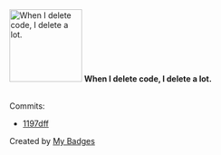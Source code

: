 <img src="https://github.com/my-badges/my-badges/blob/master/src/all-badges/mass-delete-commit/mass-delete-commit.png?raw=true" alt="When I delete code, I delete a lot." title="When I delete code, I delete a lot." width="128">
<strong>When I delete code, I delete a lot.</strong>
<br><br>

Commits:

- <a href="https://github.com/amenrio/techo-de-cristal/commit/1197dff82768f46d78a9906c60381db748e3ebed">1197dff</a>


Created by <a href="https://github.com/my-badges/my-badges">My Badges</a>